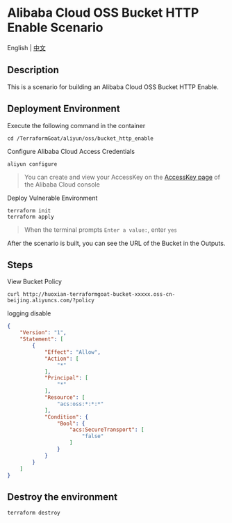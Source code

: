 # Alibaba Cloud OSS Bucket HTTP Enable Scenario

English | [中文](./README_CN.md)

## Description

This is a scenario for building an Alibaba Cloud OSS Bucket HTTP Enable.

## Deployment Environment

Execute the following command in the container

```shell
cd /TerraformGoat/aliyun/oss/bucket_http_enable
```

Configure Alibaba Cloud Access Credentials

```shell
aliyun configure
```

> You can create and view your AccessKey on the [AccessKey page](https://ram.console.aliyun.com/manage/ak) of the Alibaba Cloud console

Deploy Vulnerable Environment

```shell
terraform init
terraform apply
```

> When the terminal prompts `Enter a value:`, enter `yes`

After the scenario is built, you can see the URL of the Bucket in the Outputs.

## Steps

View Bucket Policy

```shell
curl http://huoxian-terraformgoat-bucket-xxxxx.oss-cn-beijing.aliyuncs.com/?policy
```

logging disable

```json
{
    "Version": "1", 
    "Statement": [
        {
            "Effect": "Allow", 
            "Action": [
                "*"
            ], 
            "Principal": [
                "*"
            ], 
            "Resource": [
                "acs:oss:*:*:*"
            ], 
            "Condition": {
                "Bool": {
                    "acs:SecureTransport": [
                        "false"
                    ]
                }
            }
        }
    ]
}
```

## Destroy the environment

```shell
terraform destroy
```
